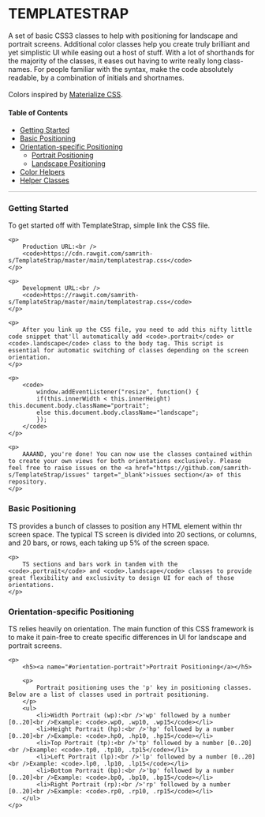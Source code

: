<h1>TEMPLATESTRAP</h1>

<p>
	A set of basic CSS3 classes to help with positioning for landscape and portrait screens. Additional color classes help you create truly brilliant and yet simplistic UI while easing out a host of stuff. With a lot of shorthands for the majority of the classes, it eases out having to write really long class-names. For people familiar with the syntax, make the code absolutely readable, by a combination of initials and shortnames.
	<br /><br />
	Colors inspired by <a href="http://materializecss.com/color.html" target="_blank">Materialize CSS</a>.
</p>

<h4>Table of Contents</h4>
<ul>
	<li><a href="#start">Getting Started</a></li>
	<li><a href="#positioning">Basic Positioning</a></li>
	<li>
		<a href="#orientation">Orientation-specific Positioning</a>
		<ul>
			<li><a href="#orientation-portrait">Portrait Positioning</a></li>
			<li><a href="#orientation-landscape">Landscape Positioning</a></li>
		</ul>
	</li>
	<li><a href="#colors">Color Helpers</a></li>
	<li><a href="#helpers">Helper Classes</a></li>
</ul>

<hr style="opacity:0.3" />

<h3><a name="start">Getting Started</a></h3>
<p>
	To get started off with TemplateStrap, simple link the CSS file.

	<p>
		Production URL:<br />
		<code>https://cdn.rawgit.com/samrith-s/TemplateStrap/master/main/templatestrap.css</code>
	</p>

	<p>
		Development URL:<br />
		<code>https://rawgit.com/samrith-s/TemplateStrap/master/main/templatestrap.css</code>
	</p>
	
	<p>
		After you link up the CSS file, you need to add this nifty little code snippet that'll automatically add <code>.portrait</code> or <code>.landscape</code> class to the body tag. This script is essential for automatic switching of classes depending on the screen orientation.
	</p>

	<p>
		<code>
			window.addEventListener("resize", function() {
			if(this.innerWidth < this.innerHeight) this.document.body.className="portrait";
			else this.document.body.className="landscape";
			});
		</code>
	</p>

	<p>
		AAAAND, you're done! You can now use the classes contained within to create your own views for both orientations exclusively. Please feel free to raise issues on the <a href="https://github.com/samrith-s/TemplateStrap/issues" target="_blank">issues section</a> of this repository.
	</p>
</p>

<h3><a name="positioning">Basic Positioning</a></h3>
<p>
	<p>
		TS provides a bunch of classes to position any HTML element within thr screen space. The typical TS screen is divided into 20 sections, or columns, and 20 bars, or rows, each taking up 5% of the screen space. 
	</p>

	<p>
		TS sections and bars work in tandem with the <code>.portrait</code> and <code>.landscape</code> classes to provide great flexibility and exclusivity to design UI for each of those orientations.
	</p>
</p>

<h3><a name="orientation">Orientation-specific Positioning</a></h3>
<p>
	<p>
		TS relies heavily on orientation. The main function of this CSS framework is to make it pain-free to create specific differences in UI for landscape and portrait screens.
	</p>

	<p>
		<h5><a name="#orientation-portrait">Portrait Positioning</a></h5>

		<p>
			Portrait positioning uses the 'p' key in positioning classes. Below are a list of classes used in portrait positioning.
		</p>
		<ul>
			<li>Width Portrait (wp):<br />'wp' followed by a number [0..20]<br />Example: <code>.wp0, .wp10, .wp15</code></li>
			<li>Height Portrait (hp):<br />'hp' followed by a number [0..20]<br />Example: <code>.hp0, .hp10, .hp15</code></li>
			<li>Top Portrait (tp):<br />'tp' followed by a number [0..20]<br />Example: <code>.tp0, .tp10, .tp15</code></li>
			<li>Left Portrait (lp):<br />'lp' followed by a number [0..20]<br />Example: <code>.lp0, .lp10, .lp15</code></li>
			<li>Bottom Portrait (bp):<br />'bp' followed by a number [0..20]<br />Example: <code>.bp0, .bp10, .bp15</code></li>
			<li>Right Portrait (rp):<br />'rp' followed by a number [0..20]<br />Example: <code>.rp0, .rp10, .rp15</code></li>
		</ul>
	</p>
</p>


